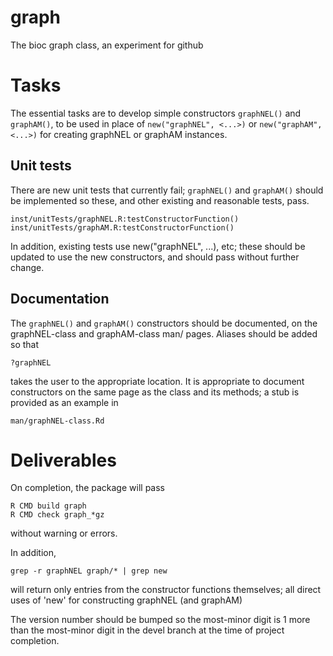 graph
=====

The bioc graph class, an experiment for github

# Tasks

The essential tasks are to develop simple constructors `graphNEL()`
and `graphAM()`, to be used in place of `new("graphNEL", <...>)` or
`new("graphAM", <...>)` for creating graphNEL or graphAM instances.

## Unit tests

There are new unit tests that currently fail; `graphNEL()` and
`graphAM()` should be implemented so these, and other existing and
reasonable tests, pass.

    inst/unitTests/graphNEL.R:testConstructorFunction()
    inst/unitTests/graphAM.R:testConstructorFunction()

In addition, existing tests use new("graphNEL", ...), etc; these
should be updated to use the new constructors, and should pass without
further change.

## Documentation

The `graphNEL()` and `graphAM()` constructors should be documented, on
the graphNEL-class and graphAM-class man/ pages. Aliases should be
added so that

    ?graphNEL

takes the user to the appropriate location. It is appropriate to
document constructors on the same page as the class and its methods; a
stub is provided as an example in

    man/graphNEL-class.Rd

# Deliverables

On completion, the package will pass

    R CMD build graph
    R CMD check graph_*gz
   
without warning or errors.

In addition,

    grep -r graphNEL graph/* | grep new
  
will return only entries from the constructor functions themselves;
all direct uses of 'new' for constructing graphNEL (and graphAM)

The version number should be bumped so the most-minor digit is 1 more
than the most-minor digit in the devel branch at the time of project
completion.
